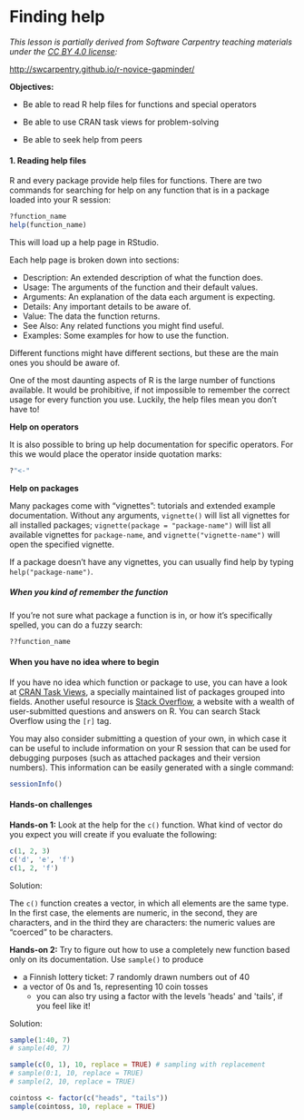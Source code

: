# Finding help

*This lesson is partially derived from Software Carpentry teaching materials under the [CC BY 4.0 license](https://creativecommons.org/licenses/by/4.0/legalcode):*

http://swcarpentry.github.io/r-novice-gapminder/

**Objectives:**

- Be able to read R help files for functions and special operators

- Be able to use CRAN task views for problem-solving

- Be able to seek help from peers

#### 1. Reading help files

R and every package provide help files for functions. There are two commands for searching for help on any function that is in a package loaded into your R session:

```r
?function_name
help(function_name)
```

This will load up a help page in RStudio.

Each help page is broken down into sections:

- Description: An extended description of what the function does.
- Usage: The arguments of the function and their default values.
- Arguments: An explanation of the data each argument is expecting.
- Details: Any important details to be aware of.
- Value: The data the function returns.
- See Also: Any related functions you might find useful.
- Examples: Some examples for how to use the function.

Different functions might have different sections, but these are the main ones you should be aware of. 

One of the most daunting aspects of R is the large number of functions available. It would be prohibitive, if not impossible to remember the correct usage for every function you use. Luckily, the help files mean you don’t have to!

**Help on operators**

It is also possible to bring up help documentation for specific operators. For this we would place the operator inside quotation marks:

```r
?"<-"
```

**Help on packages**

Many packages come with “vignettes”: tutorials and extended example documentation. Without any arguments, `vignette()` will list all vignettes for all installed packages; `vignette(package = "package-name")` will list all available vignettes for `package-name`, and `vignette("vignette-name")` will open the specified vignette.

If a package doesn’t have any vignettes, you can usually find help by typing `help("package-name")`.

##### When you kind of remember the function

If you’re not sure what package a function is in, or how it’s specifically spelled, you can do a fuzzy search:

```r
??function_name
```

#### When you have no idea where to begin

If you have no idea which function or package to use, you can have a look at [CRAN Task Views](http://cran.at.r-project.org/web/views), a specially maintained list of packages grouped into fields. Another useful resource is [Stack Overflow](http://stackoverflow.com/), a website with a wealth of user-submitted questions and answers on R. You can search Stack Overflow using the  `[r]` tag.

You may also consider submitting a question of your own, in which case it can be useful to include information on your R session that can be used for debugging purposes (such as attached packages and their version numbers). This information can be easily generated with a single command:

```r
sessionInfo()
```

#### Hands-on challenges

**Hands-on 1:** Look at the help for the `c()` function. What kind of vector do you expect you will create if you evaluate the following:

```r
c(1, 2, 3)
c('d', 'e', 'f')
c(1, 2, 'f')
```

Solution: 

The `c()` function creates a vector, in which all elements are the same type. In the first case, the elements are numeric, in the second, they are characters, and in the third they are characters: the numeric values are “coerced” to be characters.

**Hands-on 2:** Try to figure out how to use a completely new function based only on its documentation. Use `sample()` to produce

- a Finnish lottery ticket: 7 randomly drawn numbers out of 40
- a vector of 0s and 1s, representing 10 coin tosses
  - you can also try using a factor with the levels 'heads' and 'tails', if you feel like it!

Solution: 

```r
sample(1:40, 7)
# sample(40, 7)

sample(c(0, 1), 10, replace = TRUE) # sampling with replacement
# sample(0:1, 10, replace = TRUE)
# sample(2, 10, replace = TRUE)

cointoss <- factor(c("heads", "tails"))
sample(cointoss, 10, replace = TRUE)
```
